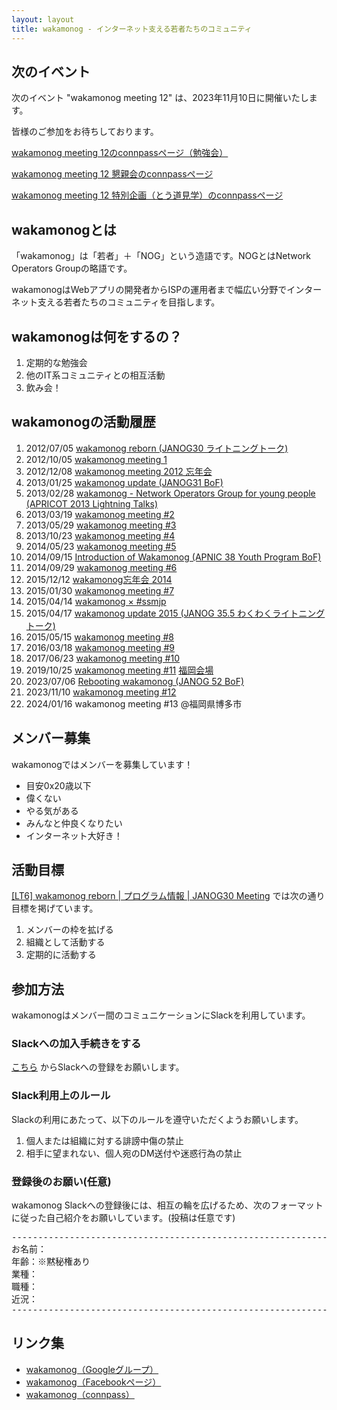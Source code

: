 ```yaml
---
layout: layout
title: wakamonog - インターネット支える若者たちのコミュニティ
---
```

## 次のイベント
次のイベント "wakamonog meeting 12" は、2023年11月10日に開催いたします。

皆様のご参加をお待ちしております。

[wakamonog meeting 12のconnpassページ（勉強会）](https://wakamonog.connpass.com/event/293169/)

[wakamonog meeting 12 懇親会のconnpassページ](https://wakamonog.connpass.com/event/294929/)

[wakamonog meeting 12 特別企画（とう道見学）のconnpassページ](https://wakamonog.connpass.com/event/296301/)


## wakamonogとは

「wakamonog」は「若者」＋「NOG」という造語です。NOGとはNetwork Operators Groupの略語です。

wakamonogはWebアプリの開発者からISPの運用者まで幅広い分野でインターネット支える若者たちのコミュニティを目指します。

## wakamonogは何をするの？


1. 定期的な勉強会
1. 他のIT系コミュニティとの相互活動
1. 飲み会！

## wakamonogの活動履歴
1. 2012/07/05 [wakamonog reborn (JANOG30 ライトニングトーク)](http://www.janog.gr.jp/meeting/janog30/program/lt6.html)
1. 2012/10/05 [wakamonog meeting 1](http://atnd.org/events/32536)
1. 2012/12/08 [wakamonog meeting 2012 忘年会](http://web.archive.org/web/20130329041235/http://atnd.org/event/wakamonog02)
1. 2013/01/25 [wakamonog update (JANOG31 BoF)](http://www.janog.gr.jp/meeting/janog31/program/wakamonog.html)
1. 2013/02/28 [wakamonog - Network Operators Group for young people (APRICOT 2013 Lightning Talks)](https://www.apricot.net/apricot2013/program/presentations/#asset-52256)
1. 2013/03/19 [wakamonog meeting #2](http://web.archive.org/web/20130524174154/http://atnd.org/event/wakamonog2)
1. 2013/05/29 [wakamonog meeting #3](https://atnd.org/events/39782)
1. 2013/10/23 [wakamonog meeting #4](https://atnd.org/events/44386)
1. 2014/05/23 [wakamonog meeting #5](https://atnd.org/events/50358)
1. 2014/09/15 [Introduction of Wakamonog (APNIC 38 Youth Program BoF)](https://conference.apnic.net/38/program#youthprogrambof)
1. 2014/09/29 [wakamonog meeting #6](https://atnd.org/events/55466)
1. 2015/12/12 [wakamonog忘年会 2014](http://wakamonog.connpass.com/event/10158/)
1. 2015/01/30 [wakamonog meeting #7](http://wakamonog.connpass.com/event/11099/)
1. 2015/04/14 [wakamonog × #ssmjp](http://ssmjp.connpass.com/event/13173/)
1. 2015/04/17 [wakamonog update 2015 (JANOG 35.5 わくわくライトニングトーク)](http://www.janog.gr.jp/meeting/janog35.5/lt)
1. 2015/05/15 [wakamonog meeting #8](http://wakamonog.connpass.com/event/14726/)
1. 2016/03/18 [wakamonog meeting #9](http://wakamonog.connpass.com/event/26284/)
1. 2017/06/23 [wakamonog meeting #10](http://wakamonog.connpass.com/event/56705/)
1. 2019/10/25 [wakamonog meeting #11](http://wakamonog.connpass.com/event/144741/) [福岡会場](https://wakamonog.connpass.com/event/148359/)
1. 2023/07/06 [Rebooting wakamonog (JANOG 52 BoF)](https://www.janog.gr.jp/meeting/janog52/bof-wakamonog/)
1. 2023/11/10 [wakamonog meeting #12](https://wakamonog.connpass.com/event/293169/)
1. 2024/01/16 wakamonog meeting #13 @福岡県博多市

## メンバー募集

wakamonogではメンバーを募集しています！

* 目安0x20歳以下
* 偉くない
* やる気がある
* みんなと仲良くなりたい
* インターネット大好き！

## 活動目標

[\[LT6\] wakamonog reborn \| プログラム情報 \| JANOG30 Meeting](http://www.janog.gr.jp/meeting/janog30/program/lt6.html) では次の通り目標を掲げています。

1. メンバーの枠を拡げる
1. 組織として活動する
1. 定期的に活動する

## 参加方法

wakamonogはメンバー間のコミュニケーションにSlackを利用しています。


### Slackへの加入手続きをする

[こちら](https://join.slack.com/t/wakamonog/shared_invite/enQtNzA3MzYyNzc1NjA3LTk4YzA1MjJkNDMxNzBiODkzYWEwNTIzNDUwYTMzNDVlNjMwN2IyYWVkNGE3ZWI1NGIzZjQ3MmJjOTA1YTEyMjc) からSlackへの登録をお願いします。

### Slack利用上のルール

Slackの利用にあたって、以下のルールを遵守いただくようお願いします。

1. 個人または組織に対する誹謗中傷の禁止
1. 相手に望まれない、個人宛のDM送付や迷惑行為の禁止


### 登録後のお願い(任意)

wakamonog Slackへの登録後には、相互の輪を広げるため、次のフォーマットに従った自己紹介をお願いしています。(投稿は任意です)

<pre>------------------------------------------------------------------------
お名前：
年齢：※黙秘権あり
業種：
職種：
近況：
------------------------------------------------------------------------</pre>

## リンク集

* [wakamonog（Googleグループ）](https://groups.google.com/d/forum/wakamonog)
* [wakamonog（Facebookページ）](https://www.facebook.com/wakamonog/)
* [wakamonog（connpass）](http://wakamonog.connpass.com/)
